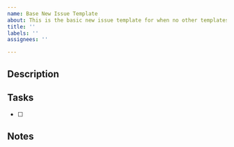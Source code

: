 ```yaml
---
name: Base New Issue Template
about: This is the basic new issue template for when no other templates apply.
title: ''
labels: ''
assignees: ''

---
```


## Description

## Tasks
- [ ] 

## Notes
